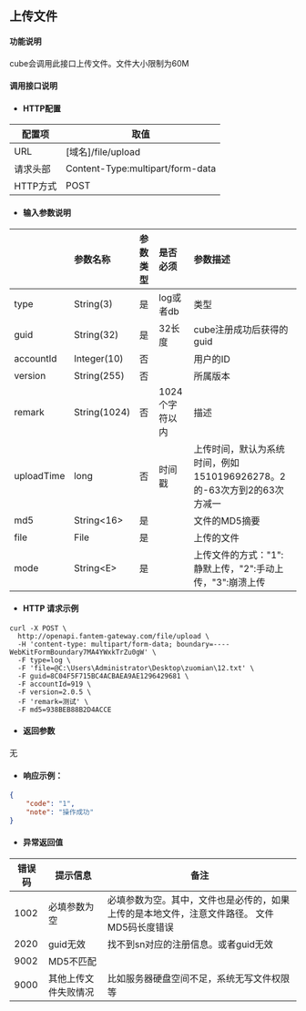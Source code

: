 ## 上传文件

#### 功能说明

cube会调用此接口上传文件。文件大小限制为60M

#### 调用接口说明

* #### HTTP配置

| 配置项 | 取值 |
| --- | --- |
| URL | \[域名\]/file/upload |
| 请求头部 | Content-Type:multipart/form-data |
| HTTP方式 | POST |

* #### 输入参数说明

|  | 参数名称 | 参数类型 | 是否必须 | 参数描述 |
| :--- | :--- | :--- | :--- | :--- |
| type | String\(3\) | 是 | log或者db | 类型 |
| guid | String\(32\) | 是 | 32长度 | cube注册成功后获得的guid |
| accountId | Integer\(10\) | 否 |  | 用户的ID |
| version | String\(255\) | 否 |  | 所属版本 |
| remark | String\(1024\) | 否 | 1024个字符以内 | 描述 |
| uploadTime | long | 否 | 时间戳 | 上传时间，默认为系统时间，例如1510196926278。2的-63次方到2的63次方减一 |
| md5 | String&lt;16&gt; | 是 |  | 文件的MD5摘要 |
| file | File | 是 |  | 上传的文件 |
| mode | String&lt;E&gt; | 是 |  | 上传文件的方式："1":静默上传，"2":手动上传，"3":崩溃上传 |

* #### HTTP 请求示例

```
curl -X POST \
  http://openapi.fantem-gateway.com/file/upload \
  -H 'content-type: multipart/form-data; boundary=----WebKitFormBoundary7MA4YWxkTrZu0gW' \
  -F type=log \
  -F 'file=@C:\Users\Administrator\Desktop\zuomian\12.txt' \
  -F guid=8C04F5F715BC4ACBAEA9AE1296429681 \
  -F accountId=919 \
  -F version=2.0.5 \
  -F 'remark=测试' \
  -F md5=938BEB88B2D4ACCE
```

* #### 返回参数

无

* #### 响应示例：

```json
{
    "code": "1",
    "note": "操作成功"
}
```

* #### 异常返回值

| 错误码 | 提示信息 | 备注 |
| --- | --- | --- |
| 1002 | 必填参数为空 | 必填参数为空。其中，文件也是必传的，如果上传的是本地文件，注意文件路径。 文件MD5码长度错误 |
| 2020 | guid无效 | 找不到sn对应的注册信息。或者guid无效 |
| 9002 | MD5不匹配 |  |
| 9000 | 其他上传文件失败情况 | 比如服务器硬盘空间不足，系统无写文件权限等 |




